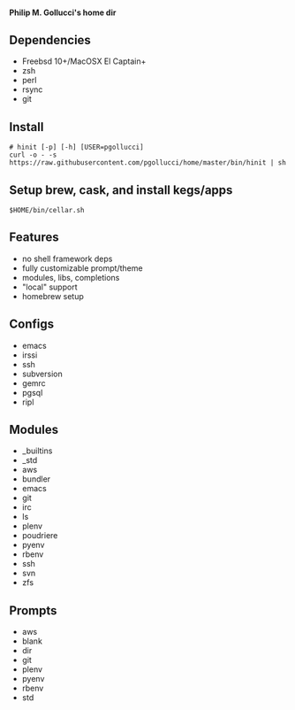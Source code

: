 #### Philip M. Gollucci's home dir

## Dependencies
- Freebsd 10+/MacOSX El Captain+
- zsh
- perl
- rsync
- git

## Install
```shell
# hinit [-p] [-h] [USER=pgollucci]
curl -o - -s https://raw.githubusercontent.com/pgollucci/home/master/bin/hinit | sh
```

## Setup brew, cask, and install kegs/apps
```shell
$HOME/bin/cellar.sh
```

## Features
- no shell framework deps
- fully customizable prompt/theme
- modules, libs, completions
- "local" support
- homebrew setup 

## Configs
- emacs
- irssi
- ssh
- subversion
- gemrc
- pgsql
- ripl

## Modules
- _builtins
- _std
- aws
- bundler
- emacs
- git
- irc
- ls
- plenv
- poudriere
- pyenv
- rbenv
- ssh
- svn
- zfs

## Prompts
- aws
- blank
- dir
- git
- plenv
- pyenv
- rbenv
- std

